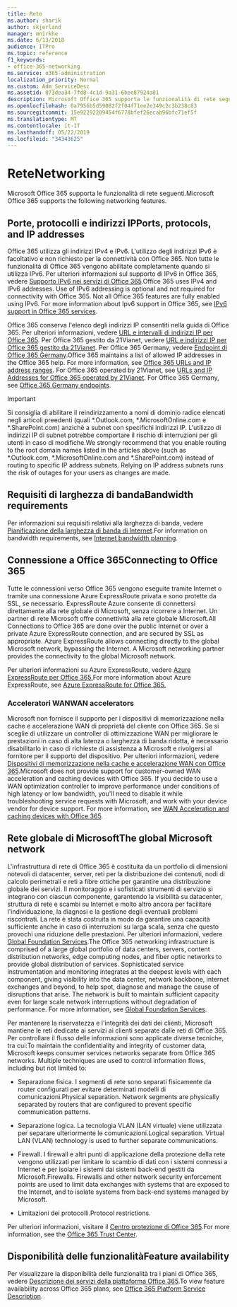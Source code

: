 ```yaml
---
title: Rete
ms.author: sharik
author: skjerland
manager: mnirkhe
ms.date: 6/13/2018
audience: ITPro
ms.topic: reference
f1_keywords:
- office-365-networking
ms.service: o365-administration
localization_priority: Normal
ms.custom: Adm_ServiceDesc
ms.assetid: 073dea34-7fd8-4c1d-9a31-6bee87924a81
description: Microsoft Office 365 supporta le funzionalità di rete seguenti.
ms.openlocfilehash: 0a7956b5d59082f2f04f71ee2e349c2c3b238c83
ms.sourcegitcommit: 15e92292209454f6778bfef26ecab96bfc71ef5f
ms.translationtype: MT
ms.contentlocale: it-IT
ms.lasthandoff: 05/22/2019
ms.locfileid: "34343625"
---
```

# <a name="networking"></a><span data-ttu-id="560c9-103">Rete</span><span class="sxs-lookup"><span data-stu-id="560c9-103">Networking</span></span>

<span data-ttu-id="560c9-104">Microsoft Office 365 supporta le funzionalità di rete seguenti.</span><span class="sxs-lookup"><span data-stu-id="560c9-104">Microsoft Office 365 supports the following networking features.</span></span>
  
## <a name="ports-protocols-and-ip-addresses"></a><span data-ttu-id="560c9-105">Porte, protocolli e indirizzi IP</span><span class="sxs-lookup"><span data-stu-id="560c9-105">Ports, protocols, and IP addresses</span></span>

<span data-ttu-id="560c9-p101">Office 365 utilizza gli indirizzi IPv4 e IPv6. L'utilizzo degli indirizzi IPv6 è facoltativo e non richiesto per la connettività con Office 365. Non tutte le funzionalità di Office 365 vengono abilitate completamente quando si utilizza IPv6. Per ulteriori informazioni sul supporto di IPv6 in Office 365, vedere [Supporto IPv6 nei servizi di Office 365](https://go.microsoft.com/fwlink/?LinkID=785121&amp;clcid=0x409).</span><span class="sxs-lookup"><span data-stu-id="560c9-p101">Office 365 uses IPv4 and IPv6 addresses. Use of IPv6 addressing is optional and not required for connectivity with Office 365. Not all Office 365 features are fully enabled using IPv6. For more information about Ipv6 support in Office 365, see [IPv6 support in Office 365 services](https://go.microsoft.com/fwlink/?LinkID=785121&amp;clcid=0x409).</span></span>
  
<span data-ttu-id="560c9-p102">Office 365 conserva l'elenco degli indirizzi IP consentiti nella guida di Office 365. Per ulteriori informazioni, vedere [URL e intervalli di indirizzi IP per Office 365](https://go.microsoft.com/fwlink/p/?LinkID=243567). Per Office 365 gestito da 21Vianet, vedere [URL e indirizzi IP per Office 365 gestito da 21Vianet](https://go.microsoft.com/fwlink/?LinkID=733351&amp;clcid=0x409). Per Office 365 Germany, vedere [Endpoint di Office 365 Germany](https://support.office.com/en-us/article/Office-365-Germany-endpoints-8a113a50-0071-4155-bb8e-eba5a8dbd4c8).</span><span class="sxs-lookup"><span data-stu-id="560c9-p102">Office 365 maintains a list of allowed IP addresses in the Office 365 help. For more information, see [Office 365 URLs and IP address ranges](https://go.microsoft.com/fwlink/p/?LinkID=243567). For Office 365 operated by 21Vianet, see [URLs and IP Addresses for Office 365 operated by 21Vianet](https://go.microsoft.com/fwlink/?LinkID=733351&amp;clcid=0x409). For Office 365 Germany, see [Office 365 Germany endpoints](https://support.office.com/en-us/article/Office-365-Germany-endpoints-8a113a50-0071-4155-bb8e-eba5a8dbd4c8).</span></span>
  
> [!IMPORTANT]
> <span data-ttu-id="560c9-p103">Si consiglia di abilitare il reindirizzamento a nomi di dominio radice elencati negli articoli preedenti (quali \*.Outlook.com, \*.MicrosoftOnline.com e \*.SharePoint.com) anzichè a subnet con specifichi indirizzi IP. L'utilizzo di indirizzi IP di subnet potrebbe comportare il rischio di interruzioni per gli utenti in caso di modifiche.</span><span class="sxs-lookup"><span data-stu-id="560c9-p103">We strongly recommend that you enable routing to the root domain names listed in the articles above (such as \*.Outlook.com, \*.MicrosoftOnline.com and \*.SharePoint.com) instead of routing to specific IP address subnets. Relying on IP address subnets runs the risk of outages for your users as changes are made.</span></span> 
  
## <a name="bandwidth-requirements"></a><span data-ttu-id="560c9-116">Requisiti di larghezza di banda</span><span class="sxs-lookup"><span data-stu-id="560c9-116">Bandwidth requirements</span></span>

<span data-ttu-id="560c9-117">Per informazioni sui requisiti relativi alla larghezza di banda, vedere [Pianificazione della larghezza di banda di Internet](https://go.microsoft.com/fwlink/p/?LinkID=282467).</span><span class="sxs-lookup"><span data-stu-id="560c9-117">For information on bandwidth requirements, see [Internet bandwidth planning](https://go.microsoft.com/fwlink/p/?LinkID=282467).</span></span>
  
## <a name="connecting-to-office-365"></a><span data-ttu-id="560c9-118">Connessione a Office 365</span><span class="sxs-lookup"><span data-stu-id="560c9-118">Connecting to Office 365</span></span>

<span data-ttu-id="560c9-p104">Tutte le connessioni verso Office 365 vengono eseguite tramite Internet o tramite una connessione Azure ExpressRoute privata e sono protette da SSL, se necessario. ExpressRoute Azure consente di connettersi direttamente alla rete globale di Microsoft, senza ricorrere a Internet. Un partner di rete Microsoft offre connettività alla rete globale Microsoft.</span><span class="sxs-lookup"><span data-stu-id="560c9-p104">All Connections to Office 365 are done over the public Internet or over a private Azure ExpressRoute connection, and are secured by SSL as appropriate. Azure ExpressRoute allows connecting directly to the global Microsoft network, bypassing the Internet. A Microsoft networking partner provides the connectivity to the global Microsoft network.</span></span>
  
<span data-ttu-id="560c9-122">Per ulteriori informazioni su Azure ExpressRoute, vedere [Azure ExpressRoute per Office 365.](https://aka.ms/expressrouteoffice365)</span><span class="sxs-lookup"><span data-stu-id="560c9-122">For more information about Azure ExpressRoute, see [Azure ExpressRoute for Office 365.](https://aka.ms/expressrouteoffice365)</span></span>
  
### <a name="wan-accelerators"></a><span data-ttu-id="560c9-123">Acceleratori WAN</span><span class="sxs-lookup"><span data-stu-id="560c9-123">WAN accelerators</span></span>

<span data-ttu-id="560c9-p105">Microsoft non fornisce il supporto per i dispositivi di memorizzazione nella cache e accelerazione WAN di proprietà del cliente con Office 365. Se si sceglie di utilizzare un controller di ottimizzazione WAN per migliorare le prestazioni in caso di alta latenza o larghezza di banda ridotta, è necessario disabilitarlo in caso di richieste di assistenza a Microsoft e rivolgersi al fornitore per il supporto del dispositivo. Per ulteriori informazioni, vedere [Dispositivi di memorizzazione nella cache e accelerazione WAN con Office 365](https://go.microsoft.com/fwlink/p/?LinkID=282468).</span><span class="sxs-lookup"><span data-stu-id="560c9-p105">Microsoft does not provide support for customer-owned WAN acceleration and caching devices with Office 365. If you decide to use a WAN optimization controller to improve performance under conditions of high latency or low bandwidth, you'll need to disable it while troubleshooting service requests with Microsoft, and work with your device vendor for device support. For more information, see [WAN Acceleration and caching devices with Office 365](https://go.microsoft.com/fwlink/p/?LinkID=282468).</span></span>
  
## <a name="the-global-microsoft-network"></a><span data-ttu-id="560c9-127">Rete globale di Microsoft</span><span class="sxs-lookup"><span data-stu-id="560c9-127">The global Microsoft network</span></span>

<span data-ttu-id="560c9-p106">L'infrastruttura di rete di Office 365 è costituita da un portfolio di dimensioni notevoli di datacenter, server, reti per la distribuzione dei contenuti, nodi di calcolo perimetrali e reti a fibre ottiche per garantire una distribuzione globale dei servizi. Il monitoraggio e i sofisticati strumenti di servizio si integrano con ciascun componente, garantendo la visibilità su datacenter, struttura di rete e scambi su Internet e molto altro ancora per facilitare l'individuazione, la diagnosi e la gestione degli eventuali problemi riscontrati. La rete è stata costruita in modo da garantire una capacità sufficiente anche in caso di interruzioni su larga scala, senza che questo provochi una riduzione delle prestazioni. Per ulteriori informazioni, vedere [Global Foundation Services](https://go.microsoft.com/fwlink/p/?LinkID=282622).</span><span class="sxs-lookup"><span data-stu-id="560c9-p106">The Office 365 networking infrastructure is comprised of a large global portfolio of data centers, servers, content distribution networks, edge computing nodes, and fiber optic networks to provide global distribution of services. Sophisticated service instrumentation and monitoring integrates at the deepest levels with each component, giving visibility into the data center, network backbone, internet exchanges and beyond, to help spot, diagnose and manage the cause of disruptions that arise. The network is built to maintain sufficient capacity even for large scale network interruptions without degradation of performance. For more information, see [Global Foundation Services](https://go.microsoft.com/fwlink/p/?LinkID=282622).</span></span> 
  
<span data-ttu-id="560c9-p107">Per mantenere la riservatezza e l'integrità dei dati dei clienti, Microsoft mantiene le reti dedicate ai servizi ai clienti separate dalle reti di Office 365. Per controllare il flusso delle informazioni sono applicate diverse tecniche, tra cui:</span><span class="sxs-lookup"><span data-stu-id="560c9-p107">To maintain the confidentiality and integrity of customer data, Microsoft keeps consumer services networks separate from Office 365 networks. Multiple techniques are used to control information flows, including but not limited to:</span></span>
  
- <span data-ttu-id="560c9-p108">Separazione fisica. I segmenti di rete sono separati fisicamente da router configurati per evitare determinati modelli di comunicazioni.</span><span class="sxs-lookup"><span data-stu-id="560c9-p108">Physical separation. Network segments are physically separated by routers that are configured to prevent specific communication patterns.</span></span>
    
- <span data-ttu-id="560c9-p109">Separazione logica. La tecnologia VLAN (LAN virtuale) viene utilizzata per separare ulteriormente le comunicazioni.</span><span class="sxs-lookup"><span data-stu-id="560c9-p109">Logical separation. Virtual LAN (VLAN) technology is used to further separate communications.</span></span>
    
- <span data-ttu-id="560c9-p110">Firewall. I firewall e altri punti di applicazione della protezione della rete vengono utilizzati per limitare lo scambio di dati con i sistemi connessi a Internet e per isolare i sistemi dai sistemi back-end gestiti da Microsoft.</span><span class="sxs-lookup"><span data-stu-id="560c9-p110">Firewalls. Firewalls and other network security enforcement points are used to limit data exchanges with systems that are exposed to the Internet, and to isolate systems from back-end systems managed by Microsoft.</span></span> 
    
- <span data-ttu-id="560c9-140">Limitazioni dei protocolli.</span><span class="sxs-lookup"><span data-stu-id="560c9-140">Protocol restrictions.</span></span>
    
<span data-ttu-id="560c9-141">Per ulteriori informazioni, visitare il [Centro protezione di Office 365](https://go.microsoft.com/fwlink/p/?LinkID=282621).</span><span class="sxs-lookup"><span data-stu-id="560c9-141">For more information, see the [Office 365 Trust Center](https://go.microsoft.com/fwlink/p/?LinkID=282621).</span></span> 
  
## <a name="feature-availability"></a><span data-ttu-id="560c9-142">Disponibilità delle funzionalità</span><span class="sxs-lookup"><span data-stu-id="560c9-142">Feature availability</span></span>

<span data-ttu-id="560c9-143">Per visualizzare la disponibilità delle funzionalità tra i piani di Office 365, vedere [Descrizione dei servizi della piattaforma Office 365](https://technet.microsoft.com/en-us/library/office-365-platform-service-description.aspx).</span><span class="sxs-lookup"><span data-stu-id="560c9-143">To view feature availability across Office 365 plans, see [Office 365 Platform Service Description](https://technet.microsoft.com/en-us/library/office-365-platform-service-description.aspx).</span></span>
  

